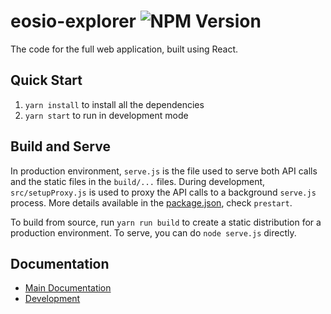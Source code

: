 # eosio-explorer <img alt="NPM Version" src="https://img.shields.io/npm/v/eosio-explorer.svg">
The code for the full web application, built using React.

## Quick Start
1. `yarn install` to install all the dependencies
2. `yarn start` to run in development mode

## Build and Serve
In production environment, `serve.js` is the file used to serve both API calls and the static files in the `build/...` files. During development, `src/setupProxy.js` is used to proxy the API calls to a background `serve.js` process. More details available in the [package.json](package.json), check `prestart`.

To build from source, run `yarn run build` to create a static distribution for a production environment. To serve, you can do `node serve.js` directly.

## Documentation

* [Main Documentation](./docs)
* [Development](./docs/development.md)
